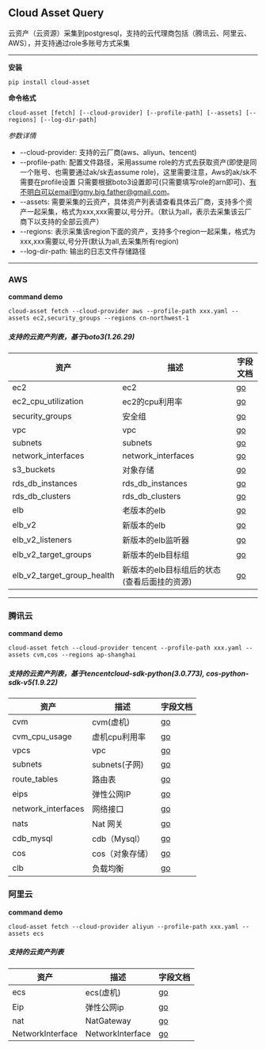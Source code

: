 ## Cloud Asset Query

云资产（云资源）采集到postgresql，支持的云代理商包括（腾讯云、阿里云、AWS），并支持通过role多账号方式采集

----
**安装**
    
    pip install cloud-asset


**命令格式**

    cloud-asset [fetch] [--cloud-provider] [--profile-path] [--assets] [--regions] [--log-dir-path]

*参数详情*
- --cloud-provider: 支持的云厂商(aws、aliyun、tencent)
- --profile-path: 配置文件路径，采用assume role的方式去获取资产(即使是同一个账号、也需要通过ak/sk去assume role)，这里需要注意，Aws的ak/sk不需要在profile设置
只需要根据boto3设置即可(只需要填写role的arn即可)、有不明白可以email到gmy.big.father@gmail.com。
- --assets: 需要采集的云资产，具体资产列表请查看具体云厂商，支持多个资产一起采集，格式为xxx,xxx需要以,号分开。（默认为all，表示去采集该云厂商下以支持的全部云资产）
- --regions: 表示采集该region下面的资产，支持多个region一起采集，格式为xxx,xxx需要以,号分开(默认为all,去采集所有region)
- --log-dir-path: 输出的日志文件存储路径

----

### AWS
**command demo**

    cloud-asset fetch --cloud-provider aws --profile-path xxx.yaml --assets ec2,security_groups --regions cn-northwest-1

##### 支持的云资产列表，基于boto3(1.26.29)

| 资产                         | 描述                       | 字段文档                                                                                                                               |
|----------------------------|--------------------------|------------------------------------------------------------------------------------------------------------------------------------|
| ec2                        | ec2                      | [go](https://boto3.amazonaws.com/v1/documentation/api/latest/reference/services/cloudwatch.html#CloudWatch.Client.get_metric_data) |
| ec2_cpu_utilization        | ec2的cpu利用率               | [go](https://boto3.amazonaws.com/v1/documentation/api/latest/reference/services/cloudwatch.html#CloudWatch.Client.get_metric_data)|                                                                                                                             |                                                                                                                                 |
| security_groups            | 安全组                      | [go](https://boto3.amazonaws.com/v1/documentation/api/latest/reference/services/ec2.html#EC2.Client.describe_subnets)|                                                                                                                             |                                                                                                                                 |
| vpc                        | vpc                      | [go](https://boto3.amazonaws.com/v1/documentation/api/latest/reference/services/ec2.html#EC2.Client.describe_vpcs)|                                                                                                                             |                                                                                                                                 |
| subnets                    | subnets                  | [go](https://boto3.amazonaws.com/v1/documentation/api/latest/reference/services/ec2.html#EC2.Client.describe_subnets)|                                                                                                                             |                                                                                                                                 |
| network_interfaces         | network_interfaces       | [go](https://boto3.amazonaws.com/v1/documentation/api/latest/reference/services/ec2/client/describe_addresses.html)|                                                                                                                             |                                                                                                                                 |
| s3_buckets                 | 对象存储                     | [go](https://boto3.amazonaws.com/v1/documentation/api/latest/reference/services/s3.html#S3.Client.list_buckets)|                                                                                                                             |                                                                                                                                 |
| rds_db_instances           | rds_db_instances         | [go](https://boto3.amazonaws.com/v1/documentation/api/latest/reference/services/rds.html#RDS.Client.describe_db_instances)|                                                                                                                             |                                                                                                                                 |
| rds_db_clusters            | rds_db_clusters          | [go](https://boto3.amazonaws.com/v1/documentation/api/latest/reference/services/rds.html#RDS.Client.describe_db_clusters)|                                                                                                                             |                                                                                                                                 |
| elb                        | 老版本的elb                  | [go](https://boto3.amazonaws.com/v1/documentation/api/latest/reference/services/elb.html#ElasticLoadBalancing.Client.describe_load_balancers)|                                                                                                                             |                                                                                                                                 |
| elb_v2                     | 新版本的elb                  | [go](https://boto3.amazonaws.com/v1/documentation/api/latest/reference/services/elbv2.html#ElasticLoadBalancingv2.Client.describe_load_balancers)|                                                                                                                             |                                                                                                                                 |
| elb_v2_listeners           | 新版本的elb监听器               | [go](https://boto3.amazonaws.com/v1/documentation/api/latest/reference/services/elbv2.html#ElasticLoadBalancingv2.Client.describe_listeners)|                                                                                                                             |                                                                                                                                 |
| elb_v2_target_groups       | 新版本的elb目标组               | [go](https://boto3.amazonaws.com/v1/documentation/api/latest/reference/services/elbv2.html#ElasticLoadBalancingv2.Client.describe_target_groups)|                                                                                                                             |                                                                                                                                 |
| elb_v2_target_group_health | 新版本的elb目标组后的状态(查看后面挂的资源) | [go](https://boto3.amazonaws.com/v1/documentation/api/latest/reference/services/elbv2.html#ElasticLoadBalancingv2.Client.describe_target_health)|                                                                                                                             |                                                                                                                                 |

----


### 腾讯云
**command demo**

    cloud-asset fetch --cloud-provider tencent --profile-path xxx.yaml --assets cvm,cos --regions ap-shanghai

##### 支持的云资产列表，基于tencentcloud-sdk-python(3.0.773), cos-python-sdk-v5(1.9.22)
| 资产                 | 描述          | 字段文档                                                                                                                             |
|--------------------|-------------|--------------------------------------------------------|
| cvm                | cvm(虚机)     | [go](https://cloud.tencent.com/document/api/213/15728)|
| cvm_cpu_usage      | 虚机cpu利用率    | [go](https://cloud.tencent.com/document/api/248/31014)|
| vpcs               | vpc         | [go](https://cloud.tencent.com/document/api/215/15778)|
| subnets            | subnets(子网) | [go](https://cloud.tencent.com/document/api/215/15784)|
| route_tables       | 路由表         | [go](https://cloud.tencent.com/document/api/215/15763)|
| eips               | 弹性公网IP      | [go](https://cloud.tencent.com/document/api/215/16702)|
| network_interfaces | 网络接口        | [go](https://cloud.tencent.com/document/api/215/15817)|
| nats               | Nat 网关      | [go](https://cloud.tencent.com/document/api/215/36034)|
| cdb_mysql          | cdb（Mysql）  | [go](https://cloud.tencent.com/document/api/236/15872#1.-.E6.8E.A5.E5.8F.A3.E6.8F.8F.E8.BF.B0)|
| cos                | cos（对象存储）   | [go](https://cloud.tencent.com/document/api/236/15872#1.-.E6.8E.A5.E5.8F.A3.E6.8F.8F.E8.BF.B0)|
| clb                | 负载均衡        | [go](https://cloud.tencent.com/document/api/214/30685)|


### 阿里云
**command demo**

    cloud-asset fetch --cloud-provider aliyun --profile-path xxx.yaml --assets ecs
##### 支持的云资产列表
| 资产               | 描述               | 字段文档                                                                                                                             |
|------------------|------------------|--------------------------------------------------------|
| ecs              | ecs(虚机)          | [go](https://help.aliyun.com/document_detail/25506.html?spm=a2c4g.11186623.0.0.3ac56cf0qyfOQ7#resultMapping)|
| Eip              | 弹性公网ip           | [go](https://next.api.aliyun.com/document/Ecs/2014-05-26/DescribeEipAddresses#workbench-doc-params)|
| nat              | NatGateway       | [go](https://next.api.aliyun.com/document/Ecs/2014-05-26/DescribeNatGateways#workbench-doc-response)|
| NetworkInterface | NetworkInterface | [go](https://next.api.aliyun.com/document/Ecs/2014-05-26/DescribeNetworkInterfaces)|
    
